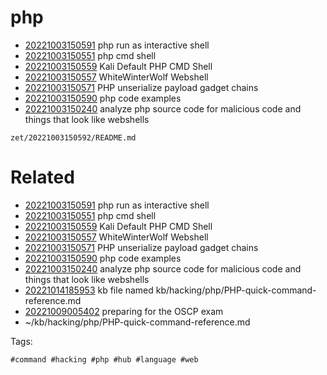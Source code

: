 # php

- [20221003150591](/zet/20221003150591/README.md) php run as interactive shell
- [20221003150551](/zet/20221003150551/README.md) php cmd shell
- [20221003150559](/zet/20221003150559/README.md) Kali Default PHP CMD Shell
- [20221003150557](/zet/20221003150557/README.md) WhiteWinterWolf Webshell
- [20221003150571](/zet/20221003150571/README.md) PHP unserialize payload gadget chains
- [20221003150590](/zet/20221003150590/README.md) php code examples
- [20221003150240](/zet/20221003150240/README.md) analyze php source code for malicious code and things that look like webshells

` zet/20221003150592/README.md `

# Related

- [20221003150591](/zet/20221003150591/README.md) php run as interactive shell
- [20221003150551](/zet/20221003150551/README.md) php cmd shell
- [20221003150559](/zet/20221003150559/README.md) Kali Default PHP CMD Shell
- [20221003150557](/zet/20221003150557/README.md) WhiteWinterWolf Webshell
- [20221003150571](/zet/20221003150571/README.md) PHP unserialize payload gadget chains
- [20221003150590](/zet/20221003150590/README.md) php code examples
- [20221003150240](/zet/20221003150240/README.md) analyze php source code for malicious code and things that look like webshells
- [20221014185953](/zet/20221014185953/README.md) kb file named kb/hacking/php/PHP-quick-command-reference.md
- [20221009005402](/zet/20221009005402/README.md) preparing for the OSCP exam
- ~/kb/hacking/php/PHP-quick-command-reference.md

Tags:

    #command #hacking #php #hub #language #web

